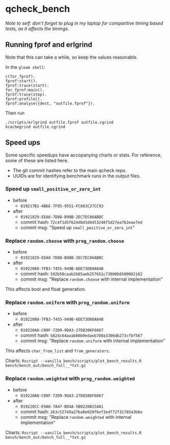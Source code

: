 # qcheck_bench

_Note to self: don't forget to plug in my laptop for comparitive timing based tests, as it affects the timings._

## Running fprof and erlgrind

Note that this can take a while, so keep the values reasonable.

In the `gleam shell`:

```
c(for_fprof).
fprof:start().
fprof:trace(start).
for_fprof:main().
fprof:trace(stop).
fprof:profile().
fprof:analyse({dest, "outfile.fprof"}).
```

Then run

```
./scripts/erlgrind outfile.fprof outfile.cgrind
kcachegrind outfile.cgrind
```

## Speed ups

Some specific speedups have accopanying charts or stats. For reference, some of these are listed here.

- The git commit hashes refer to the main qcheck repo.
- UUIDs are for identifying benchmark runs in the output files.

### Speed up `small_positive_or_zero_int`

- before
  - `019217B1-4B6E-7F85-9551-FC663C27CC93`
- after
  - `01921829-EEA0-7D88-B98B-2EC7EC86ABDC`
  - commit hash: `72c4f1d5f624d0d3d4453248f5d27ea762eae7ed`
  - commit msg: "Speed up `small_positive_or_zero_int`"

### Replace `random.choose` with `prng_random.choose`

- before
  - `01921829-EEA0-7D88-B98B-2EC7EC86ABDC`
- after
  - `01922088-7FB3-7455-949B-6DE73D00A84B`
  - commit hash: `592b50caab2b85aeb257651c73000b6500082182`
  - commit msg: "Replace `random.choose` with internal implementation"

This affects bool and float generation.

### Replace `random.uniform` with `prng_random.uniform`

- before
  - `01922088-7FB3-7455-949B-6DE73D00A84B`
- after
  - `019220A8-C09F-72D9-9DA3-27D8306F6067`
  - commit hash: `b82dc64aaab80b0edaeb780a3306db273cfbf567`
  - commit msg: "Replace `random.uniform` with internal implementation"

This affects `char_from_list` and `from_generators`.

Charts: `Rscript --vanilla bench/scripts/plot_bench_results.R bench/bench_out/bench_full__*txt.gz`

### Replace `random.weighted` with `prng_random.weighted`

- before
  - `019220A8-C09F-72D9-9DA3-27D8306F6067`
- after
  - `019220CC-E9A0-7A47-BD4A-5B0226B154A1`
  - commit hash: `263c52749a27ba0e029f6ef3edf72f3178543b6e`
  - commit msg: "Replace `random.weighted` with internal implementation"

Charts: `Rscript --vanilla bench/scripts/plot_bench_results.R bench/bench_out/bench_full__*txt.gz`

